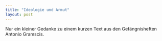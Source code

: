 ```yaml
---
title: "Ideologie und Armut"
layout: post
---
```

Nur ein kleiner Gedanke zu einem kurzen Text aus den Gefängnisheften Antonio Gramscis. <!-- more -->